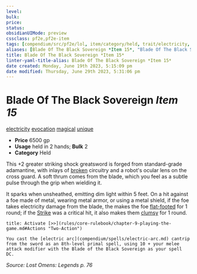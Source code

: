 ```yaml
---
level:
bulk:
price:
status:
obsidianUIMode: preview
cssclass: pf2e,pf2e-item
tags: [compendium/src/pf2e/lol, item/category/held, trait/electricity, trait/evocation, trait/magical, trait/unique]
aliases: [Blade Of The Black Sovereign *Item 15*, "Blade Of The Black Sovereign"]
title: Blade Of The Black Sovereign *Item 15*
linter-yaml-title-alias: Blade Of The Black Sovereign *Item 15*
date created: Monday, June 19th 2023, 5:15:09 pm
date modified: Thursday, June 29th 2023, 5:31:06 pm
---
```


# Blade Of The Black Sovereign *Item 15*

[electricity](rules/traits/electricity.md) [evocation](rules/traits/evocation.md) [magical](rules/traits/magical.md) [unique](rules/traits/unique.md)  

- **Price** 6500 gp
- **Usage** held in 2 hands; **Bulk** 2
- **Category** Held

This +2 greater striking shock greatsword is forged from standard-grade adamantine, with inlays of [broken](rules/conditions.md#Broken) circuitry and a robot's ocular lens on the cross guard. A soft thrum comes from the blade, which you feel as a subtle pulse through the grip when wielding it.

It sparks when unsheathed, emitting dim light within 5 feet. On a hit against a foe made of metal, wearing metal armor, or using a metal shield, if the foe takes electricity damage from the blade, the makes the foe [flat-footed](rules/conditions.md#Flat-footed) for 1 round; if the [Strike](rules/actions/strike.md) was a critical hit, it also makes them [clumsy](rules/conditions.md#Clumsy) for 1 round.

```ad-embed-ability
title: Activate [>>](rules/core-rulebook/chapter-9-playing-the-game.md#Actions "Two-Action")

You cast the [electric arc](compendium/spells/electric-arc.md) cantrip from the sword as an 8th-level primal spell, using 10 + your melee attack modifier with the Blade of the Black Sovereign as your spell DC.
```

*Source: Lost Omens: Legends p. 76*
